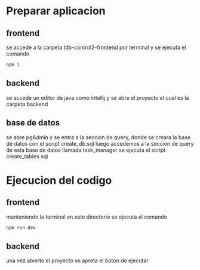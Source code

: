 # Preparar aplicacion

## frontend

se accede a la carpeta tdb-control2-frontend por terminal y se ejecuta el comando

```sh
npm i
```

## backend

se accede un editor de java como intellij y se abre el proyecto el cual es la carpeta backend

## base de datos

se abre pgAdmin y se entra a la seccion de query, donde se creara la base de datos con el script create_db.sql
luego accedemos a la seccion de query de esta base de datos llamada task_manager se ejecuta el script create_tables.sql

# Ejecucion del codigo

## frontend

manteniendo la terminal en este directorio se ejecuta el comando

```sh
npm run dev
```

## backend

una vez abierto el proyecto se apreta el boton de ejecutar
